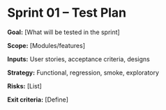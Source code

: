 # Sprint 01 – Test Plan

**Goal:** [What will be tested in the sprint]

**Scope:** [Modules/features]

**Inputs:** User stories, acceptance criteria, designs

**Strategy:** Functional, regression, smoke, exploratory

**Risks:** [List]

**Exit criteria:** [Define]
